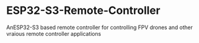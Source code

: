 # ESP32-S3-Remote-Controller
AnESP32-S3 based remote controller for controlling FPV drones and other vraious remote controller applications
